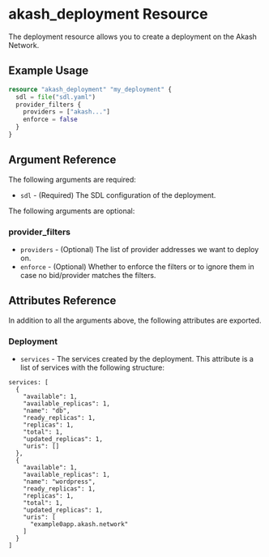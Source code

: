 # akash_deployment Resource

The deployment resource allows you to create a deployment on the Akash Network.

## Example Usage

```terraform
resource "akash_deployment" "my_deployment" {
  sdl = file("sdl.yaml")
  provider_filters {
    providers = ["akash..."]
    enforce = false
  }
}
```

## Argument Reference

The following arguments are required:

- `sdl` - (Required) The SDL configuration of the deployment.

The following arguments are optional:

### provider_filters

- `providers` - (Optional) The list of provider addresses we want to deploy on.
- `enforce` - (Optional) Whether to enforce the filters or to ignore them in case no bid/provider matches the filters.

## Attributes Reference

In addition to all the arguments above, the following attributes are exported.

### Deployment

- `services` - The services created by the deployment. This attribute is a list of services with the following structure:
```hcl
services: [
  {
    "available": 1,
    "available_replicas": 1,
    "name": "db",
    "ready_replicas": 1,
    "replicas": 1,
    "total": 1,
    "updated_replicas": 1,
    "uris": []
  },
  {
    "available": 1,
    "available_replicas": 1,
    "name": "wordpress",
    "ready_replicas": 1,
    "replicas": 1,
    "total": 1,
    "updated_replicas": 1,
    "uris": [
      "example0app.akash.network"
    ]
  }
]
  ```
